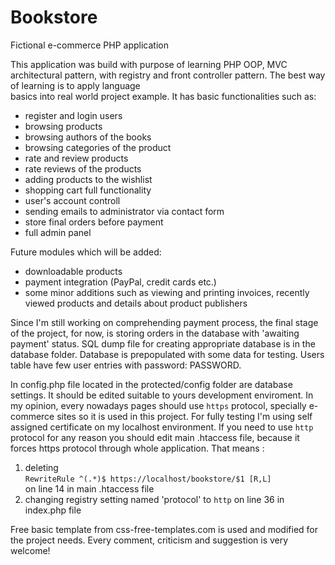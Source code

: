 # Bookstore
Fictional e-commerce PHP application

This application was build with purpose of learning PHP OOP, MVC architectural pattern, 
with registry and front controller pattern. The best way of learning is to apply language  
basics into real world project example. It has basic functionalities such as: 

   - register and login users
   - browsing products 
   - browsing authors of the books
   - browsing categories of the product
   - rate and review products
   - rate reviews of the products
   - adding products to the wishlist
   - shopping cart full functionality
   - user's account controll
   - sending emails to administrator via contact form
   - store final orders before payment
   - full admin panel
   
Future modules which will be added:
   - downloadable products
   - payment integration (PayPal, credit cards etc.)
   - some minor additions such as viewing and printing invoices, recently viewed 
     products and details about product publishers
     
Since I'm still working on comprehending payment process, the final stage of the project, for 
now, is storing orders in the database with 'awaiting payment' status. 
SQL dump file for creating appropriate database is in the database folder. Database is 
prepopulated with some data for testing. Users table have few user entries with password: PASSWORD.

In config.php file located in the protected/config folder are database settings. It should be edited 
suitable to yours development enviroment. 
In my opinion, every nowadays pages should use `https` protocol, specially e-commerce sites so it is 
used in this project. For fully testing I'm using self assigned certificate on my localhost 
environment. If you need to use `http` protocol for any reason you should edit main .htaccess file, 
because it forces https protocol through whole application. That means :
  1. deleting   
     `RewriteRule ^(.*)$ https://localhost/bookstore/$1 [R,L]`  
     on line 14 in main .htaccess file
  2. changing registry setting named 'protocol' to `http` on line 36 in index.php file

Free basic template from css-free-templates.com is used and modified for the project needs.
Every comment, criticism and suggestion is very welcome!
